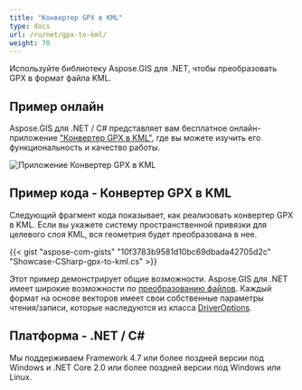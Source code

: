 ```yaml
---
title: "Конвертер GPX в KML"
type: docs
url: /ru/net/gpx-to-kml/
weight: 70
---
```


Используйте библиотеку Aspose.GIS для .NET, чтобы преобразовать GPX в формат файла KML.

## **Пример онлайн**

Aspose.GIS для .NET / C# представляет вам бесплатное онлайн-приложение ["Конвертер GPX в KML"](https://products.aspose.app/gis/conversion/gpx-to-kml), где вы можете изучить его функциональность и качество работы.

![Приложение Конвертер GPX в KML](conversion.png)

## **Пример кода - Конвертер GPX в KML**

Следующий фрагмент кода показывает, как реализовать конвертер GPX в KML. Если вы укажете систему пространственной привязки для целевого слоя KML, вся геометрия будет преобразована в нее. 

{{< gist "aspose-com-gists" "10f3783b9581d10bc69dbada42705d2c" "Showcase-CSharp-gpx-to-kml.cs" >}}

Этот пример демонстрирует общие возможности. Aspose.GIS для .NET имеет широкие возможности по [преобразованию файлов](https://docs.aspose.com/gis/net/vector-layers/). Каждый формат на основе векторов имеет свои собственные параметры чтения/записи, которые наследуются из класса [DriverOptions](https://reference.aspose.com/gis/net/aspose.gis/driveroptions).

## **Платформа - .NET / C#**

Мы поддерживаем Framework 4.7 или более поздней версии под Windows и .NET Core 2.0 или более поздней версии под Windows или Linux.
